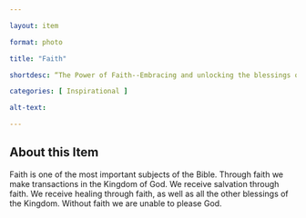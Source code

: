```yaml
--- 

layout: item 

format: photo 

title: "Faith"

shortdesc: “The Power of Faith--Embracing and unlocking the blessings of the Kingdom of God.”

categories: [ Inspirational ]

alt-text:  

--- 
```


## About this Item 

Faith is one of the most important subjects of the Bible. Through faith we make transactions in the Kingdom of God. We receive salvation through faith. We receive healing through faith, as well as all the other blessings of the Kingdom. Without faith we are unable to please God.
